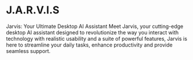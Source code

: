 # J.A.R.V.I.S
Jarvis: Your Ultimate Desktop AI Assistant  Meet Jarvis, your cutting-edge desktop AI assistant designed to revolutionize the way you interact with technology with realistic usability and a suite of powerful features, Jarvis is here to streamline your daily tasks, enhance productivity and provide seamless support.
